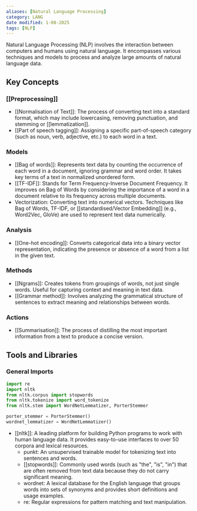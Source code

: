 ```yaml
---
aliases: [Natural Language Processing]
category: LANG
date modified: 1-08-2025
tags: [NLP]
---
```

Natural Language Processing (NLP) involves the interaction between computers and humans using natural language. It encompasses various techniques and models to process and analyze large amounts of natural language data.

## Key Concepts

### [[Preprocessing]]
- [[Normalisation of Text]]: The process of converting text into a standard format, which may include lowercasing, removing punctuation, and stemming or [[lemmatization]].
- [[Part of speech tagging]]: Assigning a specific part-of-speech category (such as noun, verb, adjective, etc.) to each word in a text.

### Models
- [[Bag of words]]: Represents text data by counting the occurrence of each word in a document, ignoring grammar and word order. It takes key terms of a text in normalized unordered form.
- [[TF-IDF]]: Stands for Term Frequency-Inverse Document Frequency. It improves on Bag of Words by considering the importance of a word in a document relative to its frequency across multiple documents.
- Vectorization: Converting text into numerical vectors. Techniques like Bag of Words, TF-IDF, or [[standardised/Vector Embedding]] (e.g., Word2Vec, GloVe) are used to represent text data numerically.

### Analysis
- [[One-hot encoding]]: Converts categorical data into a binary vector representation, indicating the presence or absence of a word from a list in the given text.

### Methods
- [[Ngrams]]: Creates tokens from groupings of words, not just single words. Useful for capturing context and meaning in text data.
- [[Grammar method]]: Involves analyzing the grammatical structure of sentences to extract meaning and relationships between words.

### Actions
- [[Summarisation]]: The process of distilling the most important information from a text to produce a concise version.

## Tools and Libraries

### General Imports

```python
import re
import nltk
from nltk.corpus import stopwords
from nltk.tokenize import word_tokenize
from nltk.stem import WordNetLemmatizer, PorterStemmer

porter_stemmer = PorterStemmer()
wordnet_lemmatizer = WordNetLemmatizer()
```

- [[nltk]]: A leading platform for building Python programs to work with human language data. It provides easy-to-use interfaces to over 50 corpora and lexical resources.
  - punkt: An unsupervised trainable model for tokenizing text into sentences and words.
  - [[stopwords]]: Commonly used words (such as "the", "is", "in") that are often removed from text data because they do not carry significant meaning.
  - wordnet: A lexical database for the English language that groups words into sets of synonyms and provides short definitions and usage examples.
  - re: Regular expressions for pattern matching and text manipulation.
